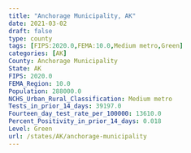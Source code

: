 ```yaml
---
title: "Anchorage Municipality, AK"
date: 2021-03-02
draft: false
type: county
tags: [FIPS:2020.0,FEMA:10.0,Medium metro,Green]
categories: [AK]
County: Anchorage Municipality
State: AK
FIPS: 2020.0
FEMA_Region: 10.0
Population: 288000.0
NCHS_Urban_Rural_Classification: Medium metro
Tests_in_prior_14_days: 39197.0
Fourteen_day_test_rate_per_100000: 13610.0
Percent_Positivity_in_prior_14_days: 0.018
Level: Green
url: /states/AK/anchorage-municipality
---
```



